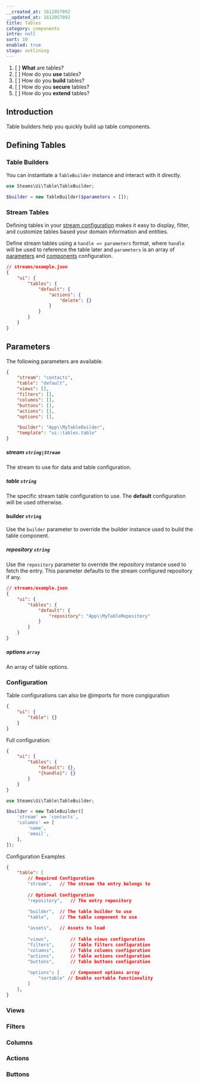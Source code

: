 ```yaml
---
__created_at: 1612057092
__updated_at: 1612057092
title: Tables
category: components
intro: null
sort: 10
enabled: true
stage: outlining
---
```


1. [ ] **What** are tables?
1. [ ] How do you **use** tables?
2. [ ] How do you **build** tables?
3. [ ] How do you **secure** tables?
4. [ ] How do you **extend** tables?

## Introduction

Table builders help you quickly build up table components.

## Defining Tables

### Table Builders

You can instantiate a `TableBuilder` instance and interact with it directly.

```php
use Steams\Ui\Table\TableBuilder;

$builder = new TableBuilder($parameters = []);
```

### Stream Tables

Defining tables in your [stream configuration](../core/streams#defining-streams) makes it easy to display, filter, and customize tables based your domain information and entities.

Define stream tables using a `handle => parameters` format, where `handle` will be used to reference the table later and  `parameters` is an array of [parameters](#parameters) and [components](#components) configuration.

```json
// streams/example.json
{
    "ui": {
        "tables": {
            "default": {
                "actions": {
                    "delete": {}
                }
            }
        }
    }
}
```


## Parameters

The following parameters are available.

```json
{
    "stream": "contacts",
    "table": "default",
    "views": [],
    "filters": [],
    "columns": [],
    "buttons": [],
    "actions": [],
    "options": [],

    "builder": "App\\MyTableBuilder",
    "template": "ui::tables.table"
}
```

##### stream `string|Stream`

The stream to use for data and table configuration.

##### table `string`

The specific stream table configuration to use. The **default** configuration will be used otherwise.

#### builder `string`

Use the `builder` parameter to override the builder instance used to build the table component.

##### repository `string`

Use the `repository` parameter to override the repository instance used to fetch the entry. This parameter defaults to the stream configured repository if any.

```json
// streams/example.json
{
    "ui": {
        "tables": {
            "default": {
                "repository": "App\\MyTableRepository"
            }
        }
    }
}
```

##### options `array`

An array of table options.

### Configuration

Table configurations can also be @imports for more congiguration

```json
{
    "ui": {
        "table": {}
    }
}
```

Full configuration:

```json
{
    "ui": {
        "tables": {
            "default": {},
            "{handle}": {}
        }
    }
}
```

```php
use Steams\Ui\Table\TableBuilder;

$builder = new TableBuilder([
    'stream' => 'contacts',
    'columns' => [
        'name',
        'email',
    ],
]);
```

Configuration Examples

```json
{
    "table": [
        // Required Configuration
        "stream",   // The stream the entry belongs to
        
        // Optional Configuration
        "repository",   // The entry repository

        "builder",  // The table builder to use
        "table",    // The table component to use
        
        "assets",   // Assets to load
        
        "views",        // Table views configuration
        "filters",      // Table filters configuration
        "columns",      // Table columns configuration
        "actions",      // Table actions configuration
        "buttons",      // Table buttons configuration
        
        "options": [    // Component options array
            "sortable" // Enable sortable functionality
        ]
    ],
}
```


### Views
### Filters
### Columns
### Actions
### Buttons
